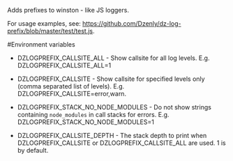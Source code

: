 Adds prefixes to winston - like JS loggers.

For usage examples, see: https://github.com/Dzenly/dz-log-prefix/blob/master/test/test.js.

#Environment variables

* DZLOGPREFIX_CALLSITE_ALL - Show callsite for all log levels.
E.g. 
DZLOGPREFIX_CALLSITE_ALL=1

* DZLOGPREFIX_CALLSITE - Show callsite for specified levels only
(comma separated list of levels).
E.g. DZLOGPREFIX_CALLSITE=error,warn.

* DZLOGPREFIX_STACK_NO_NODE_MODULES - Do not show strings containing `node_modules`
in call stacks for errors.
E.g. DZLOGPREFIX_STACK_NO_NODE_MODULES=1

* DZLOGPREFIX_CALLSITE_DEPTH - The stack depth to print when DZLOGPREFIX_CALLSITE
or DZLOGPREFIX_CALLSITE_ALL are used. 1 is by default.
